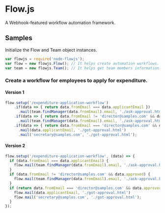 # Flow.js
A Webhook-featured workflow automation framework.

## Samples
Initialize the Flow and Team object instances.
```js
var flowjs = require('node-flowjs');
var flow = new flowjs.Flow(); // It helps create automation workflows.
var team = new flowjs.Team(); // It helps get team members information.
```

### Create a workflow for employees to apply for expenditure.

#### Version 1
```js
flow.setup('/expenditure-application-workflow')
    .if(data => { return data.fromEmail === data.applicantEmail })
      .mail(team.findManager(data.fromEmail).email, './ask-approval.html')
    .if(data => { return data.fromEmail != 'director@samples.com' && data.approved })
      .mail(team.findManager(data.fromEmail).email, './ask-approval.html')
    .if(data => { return data.fromEmail === 'director@samples.com' && data.approved })
      .mail(data.applicantEmail, './got-approval.html')
      .mail('secretary@samples.com', './got-approval.html');
```

#### Version 2
```js
flow.setup('/expenditure-application-workflow', (data) => {
  if (data.fromEmail === data.applicantEmail) {
    flow.mail(team.findManager(data.fromEmail).email, './ask-approval.html');
  }
  if (data.fromEmail != 'director@samples.com' && data.approved) {
    flow.mail(team.findManager(data.fromEmail).email, './ask-approval.html');
  }
  if (return data.fromEmail === 'director@samples.com' && data.approved) {
    flow.mail(data.applicantEmail, './got-approval.html')
    flow.mail('secretary@samples.com', './got-approval.html');
  }
});
```
